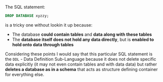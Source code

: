 The SQL statement:

```sql
DROP DATABASE xyzzy;
```

is a tricky one without lookin it up because:

- The database __could contain tables__ and __data along with these tables__
- The __database itself does not hold any data directly__, but is __enabled to hold onto data through tables__

Considering these points I would say that this particular SQL statement is the `DDL` - Data Definition Sub-Language because it does not delete specific data explicitly (it may not even contain tables and with data data) but rather __deletes a database as in a schema__ that acts as structure defining container for everything else.